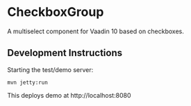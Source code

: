 # CheckboxGroup

A multiselect component for Vaadin 10 based on checkboxes.

## Development Instructions

Starting the test/demo server:
```
mvn jetty:run
```

This deploys demo at http://localhost:8080


